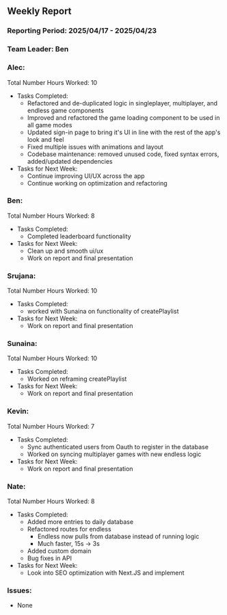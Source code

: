 ## **Weekly Report**

### **Reporting Period:** 2025/04/17 - 2025/04/23
### **Team Leader:** Ben


### **Alec:**
Total Number Hours Worked: 10
- Tasks Completed:
  - Refactored and de-duplicated logic in singleplayer, multiplayer, and endless game components
  - Improved and refactored the game loading component to be used in all game modes
  - Updated sign-in page to bring it's UI in line with the rest of the app's look and feel
  - Fixed multiple issues with animations and layout
  - Codebase maintenance: removed unused code, fixed syntax errors, added/updated dependencies
- Tasks for Next Week:
  - Continue improving UI/UX across the app
  - Continue working on optimization and refactoring


### **Ben:**
Total Number Hours Worked: 8
- Tasks Completed:
  - Completed leaderboard functionality
- Tasks for Next Week:
  - Clean up and smooth ui/ux
  - Work on report and final presentation


### **Srujana:**
Total Number Hours Worked: 10
- Tasks Completed: 
  - worked with Sunaina on functionality of createPlaylist
- Tasks for Next Week:
  - Work on report and final presentation 



### **Sunaina:**
Total Number Hours Worked: 10 
- Tasks Completed:
  - Worked on reframing createPlaylist 
- Tasks for Next Week:
  - Work on report and final presentation 



### **Kevin:**
Total Number Hours Worked: 7
- Tasks Completed:
  - Sync authenticated users from Oauth to register in the database
  - Worked on syncing multiplayer games with new endless logic
- Tasks for Next Week:
  - Work on report and final presentation


### **Nate:**
Total Number Hours Worked: 8
- Tasks Completed:
  - Added more entries to daily database
  - Refactored routes for endless
    - Endless now pulls from database instead of running logic
    - Much faster, 15s -> 3s
  - Added custom domain
  - Bug fixes in API
- Tasks for Next Week:
  - Look into SEO optimization with Next.JS and implement


### **Issues:**
- None
